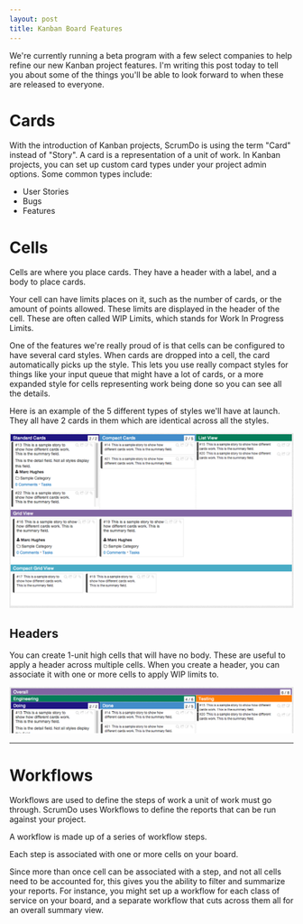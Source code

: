 ```yaml
---
layout: post
title: Kanban Board Features
---
```


We're currently running a beta program with a few select companies to help refine our new Kanban project features.  I'm writing this post today to tell you about some of the things you'll be able to look forward to when these are released to everyone.

# Cards

With the introduction of Kanban projects, ScrumDo is using the term "Card" instead of "Story".  A card is a representation of a unit of work.  In Kanban projects, you can set up custom card types under your project admin options.  Some common types include:

* User Stories
* Bugs
* Features


# Cells

Cells are where you place cards. They have a header with a label, and a body to place cards.

Your cell can have limits places on it, such as the number of cards, or the amount of points allowed.  These limits are displayed in the header of the cell.  These are often called WIP Limits, which stands for Work In Progress Limits.

One of the features we're really proud of is that cells can be configured to have several card styles.  When cards are dropped into a cell, the card automatically picks up the style.  This lets you use really compact styles for things like your input queue that might have a lot of cards, or a more expanded style for cells representing work being done so you can see all the details.

Here is an example of the 5 different types of styles we'll have at launch.  They all have 2 cards in them which are identical across all the styles.

![Cell Types](/help/kanban/images/cell_types.png)


## Headers

You can create 1-unit high cells that will have no body.  These are useful to apply a header across multiple cells.  When you create a header, you can associate it with one or more cells to apply WIP limits to.

![Header Examples](/help/kanban/images/header_examples.png)

----

# Workflows

Workflows are used to define the steps of work a unit of work must go through.  ScrumDo uses Workflows to define the reports that can be run against your project.

A workflow is made up of a series of workflow steps.

Each step is associated with one or more cells on your board.

Since more than once cell can be associated with a step, and not all cells need to be accounted for, this gives you the ability to filter and summarize your reports.  For instance, you might set up a workflow for each class of service on your board, and a separate workflow that cuts across them all for an overall summary view.


